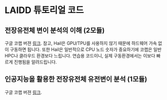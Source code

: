 # LAIDD 튜토리얼 코드 

## 전장유전체 변이 분석의 이해 (2모듈)

구글 코랩 버젼 [링크](https://colab.research.google.com/drive/1iKCIXNWa50i-SYWfRJIjQmECt-_Pnsbx?usp=sharing). 참고, Hail은 GPU/TPU를 사용하지 않기 때문에 하드웨어 가속 없이 구동하면 됩니다. 또한 Hail은 일반적으로 CPU 노드 숫자가 중요하기에 코랩은 일반 HPC나 클라우드 환경보다 느립니다. 연습용 코드이니, 실제 구동환경에서는 이보다 빠르게 진행됨을 알려드립니다. 


## 인공지능을 활용한 전장유전체 유전변이 분석 (1모듈)

구글 코랩 버젼 [링크](https://colab.research.google.com/drive/15Nr9zPGAq3F-Q7wtM_yHsuFEOfbO4A1e?usp=sharing). 
